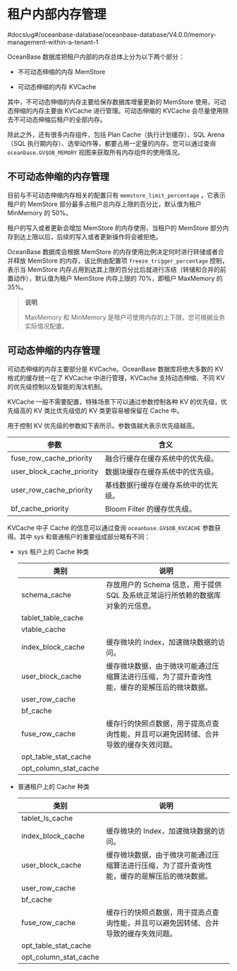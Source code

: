# 租户内部内存管理

#docslug#/oceanbase-database/oceanbase-database/V4.0.0/memory-management-within-a-tenant-1

OceanBase 数据库把租户内部的内存总体上分为以下两个部分：

* 不可动态伸缩的内存 MemStore

* 可动态伸缩的内存 KVCache

其中，不可动态伸缩的内存主要给保存数据库增量更新的 MemStore 使用，可动态伸缩的内存主要由 KVCache 进行管理。可动态伸缩的 KVCache 会尽量使用除去不可动态伸缩后租户的全部内存。

除此之外，还有很多内存组件，包括 Plan Cache（执行计划缓存）、SQL Arena（SQL 执行期内存）、选举动作等，都要占用一定量的内存。您可以通过查询 `oceanbase.GV$OB_MEMORY` 视图来获取所有内存组件的使用情况。

## 不可动态伸缩的内存管理

目前与不可动态伸缩内存相关的配置只有 `memstore_limit_percentage` ，它表示租户的 MemStore 部分最多占租户总内存上限的百分比，默认值为租户 MinMemory 的 50%。

租户的写入或者更新会增加 MemStore 的内存使用，当租户的 MemStore 部分内存到达上限以后，后续的写入或者更新操作将会被拒绝。

OceanBase 数据库会根据 MemStore 的内存使用比例决定何时进行转储或者合并释放 MemStore 的内存，该比例由配置项 `freeze_trigger_percentage` 控制，表示当 MemStore 内存占用到达其上限的百分比后就进行冻结（转储和合并的前置动作），默认值为租户 MemStore 内存上限的 70%，即租户 MaxMemory 的 35%。

>**说明**
>
>MaxMemory 和 MinMemory 是租户可使用内存的上下限，您可根据业务实际情况配置。

## 可动态伸缩的内存管理

可动态伸缩的内存主要部分是 KVCache。OceanBase 数据库将绝大多数的 KV 格式的缓存统一在了 KVCache 中进行管理，KVCache 支持动态伸缩、不同 KV 的优先级控制以及智能的淘汰机制。

KVCache 一般不需要配置，特殊场景下可以通过参数控制各种 KV 的优先级，优先级高的 KV 类比优先级低的 KV 类更容易被保留在 Cache 中。

用于控制 KV 优先级的参数如下表所示。参数值越大表示优先级越高。

|                参数                |          含义          |
|----------------------------------|----------------------|
| fuse_row_cache_priority          | 融合行缓存在缓存系统中的优先级。     |
| user_block_cache_priority        | 数据块缓存在缓存系统中的优先级。     |
| user_row_cache_priority          | 基线数据行缓存在缓存系统中的优先级。   |
| bf_cache_priority                | Bloom Filter 的缓存优先级。 |

KVCache 中子 Cache 的信息可以通过查询 `oceanbase.GV$OB_KVCACHE` 参数获得。其中 sys 和普通租户的重要组成部分略有不同：

* sys 租户上的 Cache 种类

  |           类别            |                            说明                             |
  |---------------------------|------------------------------------------------------------|
  | schema_cache              | 存放用户的 Schema 信息，用于提供 SQL 及系统正常运行所依赖的数据库对象的元信息。            |
  | tablet_table_cache        | |
  | vtable_cache              |              |
  | index_block_cache         | 缓存微块的 Index，加速微块数据的访问。                                    |
  | user_block_cache          | 缓存微块数据，由于微块可能通过压缩算法进行压缩，为了提升查询性能，缓存的是解压后的微块数据。            |
  | user_row_cache            ||
  | bf_cache                  ||
  | fuse_row_cache            | 缓存行的快照点数据，用于提高点查询性能，并且可以避免因转储、合并导致的缓存失效问题。                |
  | opt_table_stat_cache      |                                                                       |
  | opt_column_stat_cache     ||

* 普通租户上的 Cache 种类

  |        类别         |                       说明                       |
  |--------------------|--------------------------------------------------|
  | tablet_ls_cache||
  | index_block_cache | 缓存微块的 Index，加速微块数据的访问。                         |
  | user_block_cache  | 缓存微块数据，由于微块可能通过压缩算法进行压缩，为了提升查询性能，缓存的是解压后的微块数据。 |
  | user_row_cache    ||
  | bf_cache          ||
  | fuse_row_cache    | 缓存行的快照点数据，用于提高点查询性能，并且可以避免因转储、合并导致的缓存失效问题。     |
  | opt_table_stat_cache||
  | opt_column_stat_cache||
